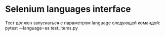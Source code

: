 # Selenium languages interface
Тест должен запускаться с параметром language следующей командой:
pytest --language=es test_items.py